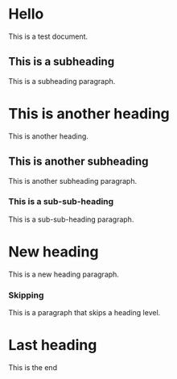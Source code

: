 # Hello

This is a test document.

## This is a subheading

This is a subheading paragraph.

# This is another heading

This is another heading.

## This is another subheading

This is another subheading paragraph.

### This is a sub-sub-heading

This is a sub-sub-heading paragraph.

# New heading

This is a new heading paragraph.

### Skipping

This is a paragraph that skips a heading level.

# Last heading

This is the end
